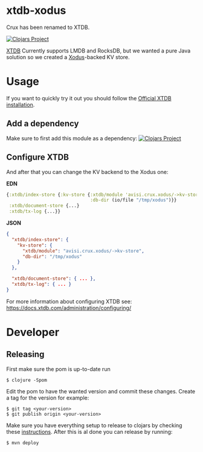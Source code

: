# xtdb-xodus

Crux has been renamed to XTDB.

[![Clojars Project](https://img.shields.io/clojars/v/avisi-apps/crux-xodus.svg)](https://clojars.org/avisi-apps/crux-xodus)

[XTDB](https://github.com/xtdb/xtdb) Currently supports LMDB and RocksDB, but we wanted a pure Java solution so we created a [Xodus](https://github.com/JetBrains/xodus)-backed KV store.

# Usage

If you want to quickly try it out you should follow the [Official XTDB installation](https://xtdb.com/docs/).

## Add a dependency
Make sure to first add this module as a dependency: 
[![Clojars Project](https://img.shields.io/clojars/v/avisi-apps/crux-xodus.svg)](https://clojars.org/avisi-apps/crux-xodus)


## Configure XTDB
And after that you can change the KV backend to the Xodus one:

**EDN**
```clojure
{:xtdb/index-store {:kv-store {:xtdb/module 'avisi.crux.xodus/->kv-store
                               :db-dir (io/file "/tmp/xodus")}}
 :xtdb/document-store {...}
 :xtdb/tx-log {...}}
```

**JSON**
```json
{
  "xtdb/index-store": {
    "kv-store": {
      "xtdb/module": "avisi.crux.xodus/->kv-store",
      "db-dir": "/tmp/xodus"
    }
  },

  "xtdb/document-store": { ... },
  "xtdb/tx-log": { ... }
}
```
For more information about configuring XTDB see: https://docs.xtdb.com/administration/configuring/

# Developer

## Releasing

First make sure the pom is up-to-date run
```
$ clojure -Spom
```

Edit the pom to have the wanted version and commit these changes.
Create a tag for the version for example:

```
$ git tag <your-version>
$ git publish origin <your-version>
```

Make sure you have everything setup to release to clojars by checking these [instructions](https://github.com/clojars/clojars-web/wiki/Pushing#maven).
After this is al done you can release by running:

```
$ mvn deploy
```
